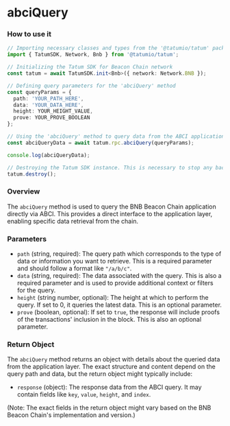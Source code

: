 # abciQuery

### How to use it

```typescript
// Importing necessary classes and types from the '@tatumio/tatum' package
import { TatumSDK, Network, Bnb } from '@tatumio/tatum';

// Initializing the Tatum SDK for Beacon Chain network
const tatum = await TatumSDK.init<Bnb>({ network: Network.BNB });

// Defining query parameters for the 'abciQuery' method
const queryParams = {
  path: 'YOUR_PATH_HERE',   
  data: 'YOUR_DATA_HERE',  
  height: YOUR_HEIGHT_VALUE,  
  prove: YOUR_PROVE_BOOLEAN
};

// Using the 'abciQuery' method to query data from the ABCI application
const abciQueryData = await tatum.rpc.abciQuery(queryParams);

console.log(abciQueryData);

// Destroying the Tatum SDK instance. This is necessary to stop any background jobs that the SDK may have started.
tatum.destroy();
```

### Overview

The `abciQuery` method is used to query the BNB Beacon Chain application directly via ABCI. This provides a direct interface to the application layer, enabling specific data retrieval from the chain.

### Parameters

- `path` (string, required): The query path which corresponds to the type of data or information you want to retrieve. This is a required parameter and should follow a format like `"/a/b/c"`.
- `data` (string, required): The data associated with the query. This is also a required parameter and is used to provide additional context or filters for the query.
- `height` (string number, optional): The height at which to perform the query. If set to 0, it queries the latest data. This is an optional parameter.
- `prove` (boolean, optional): If set to `true`, the response will include proofs of the transactions' inclusion in the block. This is also an optional parameter.

### Return Object

The `abciQuery` method returns an object with details about the queried data from the application layer. The exact structure and content depend on the query path and data, but the return object might typically include:

- `response` (object): The response data from the ABCI query. It may contain fields like `key`, `value`, `height`, and `index`.

(Note: The exact fields in the return object might vary based on the BNB Beacon Chain's implementation and version.)